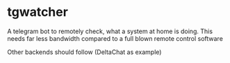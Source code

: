 # tgwatcher 

A telegram bot to remotely check, what a system at home is doing.
This needs far less bandwidth compared to a full blown remote control software

Other backends should follow (DeltaChat as example)

